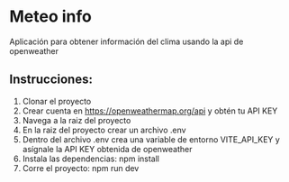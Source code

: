 # Meteo info

Aplicación para obtener información del clima usando la api de openweather

## Instrucciones:
1. Clonar el proyecto
2. Crear cuenta en https://openweathermap.org/api y obtén tu API KEY
3. Navega a la raiz del proyecto
4. En la raiz del proyecto crear un archivo .env
5. Dentro del archivo .env crea una variable de entorno VITE_API_KEY y asígnale la API KEY obtenida de openweather
6. Instala las dependencias: npm install 
7. Corre el proyecto: npm run dev

